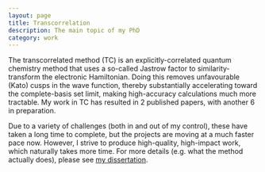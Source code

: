```yaml
---
layout: page
title: Transcorrelation
description: The main topic of my PhD
category: work
---
```


The transcorrelated method (TC) is an explicitly-correlated quantum chemistry method that uses a so-called Jastrow factor to similarity-transform the electronic Hamiltonian. Doing this removes unfavourable (Kato) cusps in the wave function, thereby substantially accelerating toward the complete-basis set limit, making high-accuracy calculations much more tractable. My work in TC has resulted in 2 published papers, with another 6 in preparation.

Due to a variety of challenges (both in and out of my control), these have taken a long time to complete, but the projects are moving at a much faster pace now. However, I strive to produce high-quality, high-impact work, which naturally takes more time. For more details (e.g. what the method actually does), please see [my dissertation](/assets/pdf/jphaupt_phdthesis.pdf).

<!-- TODO: might want to add more technical details here at some point -->
